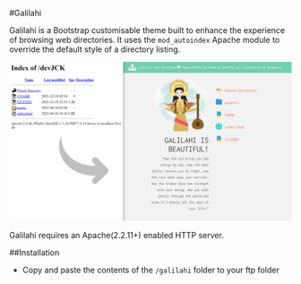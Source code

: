 #Galilahi

Galilahi is a Bootstrap customisable theme built to enhance the experience of browsing web directories. It uses the `mod_autoindex` Apache module to override the default style of a directory listing.

![Screenshot](screenshot.png)

Galilahi requires an Apache(2.2.11+) enabled HTTP server.

##Installation
* Copy and paste the contents of the `/galilahi` folder to your ftp folder